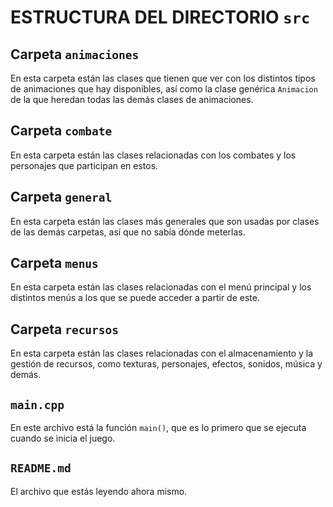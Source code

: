 # ESTRUCTURA DEL DIRECTORIO `src`

## Carpeta `animaciones`

En esta carpeta están las clases que tienen que ver con los distintos tipos de animaciones que hay disponibles, así como la clase genérica `Animacion` de la que heredan todas las demás clases de animaciones.

## Carpeta `combate`

En esta carpeta están las clases relacionadas con los combates y los personajes que participan en estos.

## Carpeta `general`

En esta carpeta están las clases más generales que son usadas por clases de las demás carpetas, así que no sabía dónde meterlas.

## Carpeta `menus`

En esta carpeta están las clases relacionadas con el menú principal y los distintos menús a los que se puede acceder a partir de este.

## Carpeta `recursos`

En esta carpeta están las clases relacionadas con el almacenamiento y la gestión de recursos, como texturas, personajes, efectos, sonidos, música y demás.

## `main.cpp`

En este archivo está la función `main()`, que es lo primero que se ejecuta cuando se inicia el juego.

## `README.md`

El archivo que estás leyendo ahora mismo.